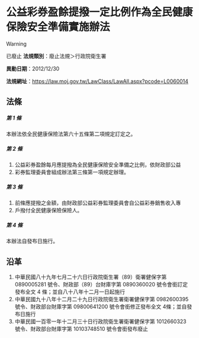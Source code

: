 # 公益彩券盈餘提撥一定比例作為全民健康保險安全準備實施辦法


> [!WARNING]
> 已廢止
**法規類別**：廢止法規＞行政院衛生署

**異動日期**：2012/12/30  

**法規網址**：https://law.moj.gov.tw/LawClass/LawAll.aspx?pcode=L0060014



## 法條
##### 第 1 條
本辦法依全民健康保險法第六十五條第二項規定訂定之。

##### 第 2 條
1. 公益彩券盈餘每月應提撥為全民健康保險安全準備之比例，依財政部公益
1. 彩券監理委員會組成辦法第三條第一項規定辦理。

##### 第 3 條
1. 前條應提撥之金額，由財政部公益彩券監理委員會自公益彩券銷售收入專
1. 戶撥付全民健康保險保險人。

##### 第 4 條
本辦法自發布日施行。

## 沿革
1. 中華民國八十九年七月二十六日行政院衛生署（89）衛署健保字第 0890005281 號令、財政部（89）台財庫字第 0890360020 號令會銜訂定發布全文 4  條；並自八十八年十二月一日起施行
1. 中華民國九十八年十二月二十九日行政院衛生署衛署健保字第 0982600395 號令、財政部台財庫字第 09800641200  號令會銜修正發布全文 4條；並自發布日施行
1. 中華民國一百零一年十二月三十日行政院衛生署衛署健保字第 1012660323 號令、財政部台財庫字第 10103748510  號令會銜發布廢止
